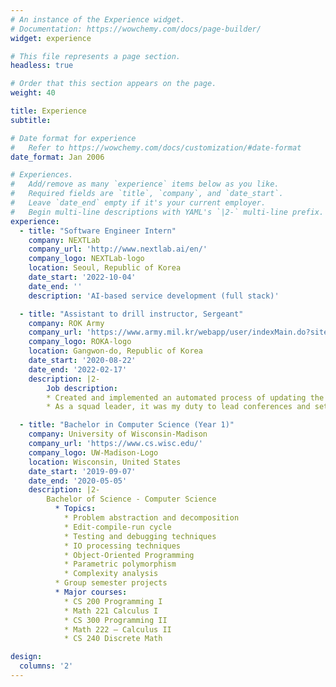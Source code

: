 ```yaml
---
# An instance of the Experience widget.
# Documentation: https://wowchemy.com/docs/page-builder/
widget: experience

# This file represents a page section.
headless: true

# Order that this section appears on the page.
weight: 40

title: Experience
subtitle:

# Date format for experience
#   Refer to https://wowchemy.com/docs/customization/#date-format
date_format: Jan 2006

# Experiences.
#   Add/remove as many `experience` items below as you like.
#   Required fields are `title`, `company`, and `date_start`.
#   Leave `date_end` empty if it's your current employer.
#   Begin multi-line descriptions with YAML's `|2-` multi-line prefix.
experience:
  - title: "Software Engineer Intern"
    company: NEXTLab
    company_url: 'http://www.nextlab.ai/en/'
    company_logo: NEXTLab-logo
    location: Seoul, Republic of Korea
    date_start: '2022-10-04'
    date_end: ''
    description: 'AI-based service development (full stack)'

  - title: "Assistant to drill instructor, Sergeant"
    company: ROK Army
    company_url: 'https://www.army.mil.kr/webapp/user/indexMain.do?siteId=english'
    company_logo: ROKA-logo
    location: Gangwon-do, Republic of Korea
    date_start: '2020-08-22'
    date_end: '2022-02-17'
    description: |2-
        Job description:
        * Created and implemented an automated process of updating the gun bulletin board
        * As a squad leader, it was my duty to lead conferences and settle problems and complaints of my squad in my unit

  - title: "Bachelor in Computer Science (Year 1)"
    company: University of Wisconsin-Madison
    company_url: 'https://www.cs.wisc.edu/'
    company_logo: UW-Madison-Logo
    location: Wisconsin, United States
    date_start: '2019-09-07'
    date_end: '2020-05-05'
    description: |2-
        Bachelor of Science - Computer Science
          * Topics:
            * Problem abstraction and decomposition
            * Edit-compile-run cycle
            * Testing and debugging techniques
            * IO processing techniques
            * Object-Oriented Programming
            * Parametric polymorphism
            * Complexity analysis
          * Group semester projects
          * Major courses:
            * CS 200 Programming I
            * Math 221 Calculus I
            * CS 300 Programming II
            * Math 222 – Calculus II
            * CS 240 Discrete Math

design:
  columns: '2'
---
```

